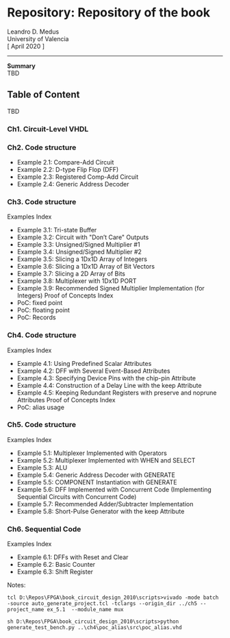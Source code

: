 # Repository: Repository of the book

Leandro D. Medus  
University of Valencia  
[ April 2020 ]

---
**Summary**  
TBD

## Table of Content
TBD

### Ch1. Circuit-Level VHDL
### Ch2. Code structure
* Example 2.1: Compare-Add Circuit
* Example 2.2: D-type Flip Flop (DFF)
* Example 2.3: Registered Comp-Add Circuit
* Example 2.4: Generic Address Decoder
### Ch3. Code structure
Examples Index
* Example 3.1: Tri-state Buffer
* Example 3.2: Circuit with "Don’t Care" Outputs
* Example 3.3: Unsigned/Signed Multiplier \#1
* Example 3.4: Unsigned/Signed Multiplier \#2
* Example 3.5: Slicing a 1Dx1D Array of Integers
* Example 3.6: Slicing a 1Dx1D Array of Bit Vectors
* Example 3.7: Slicing a 2D Array of Bits
* Example 3.8: Multiplexer with 1Dx1D PORT
* Example 3.9: Recommended Signed Multiplier Implementation (for Integers)
Proof of Concepts Index
* PoC: fixed point
* PoC: floating point
* PoC: Records
### Ch4. Code structure
Examples Index
* Example 4.1: Using Predefined Scalar Attributes
* Example 4.2: DFF with Several Event-Based Attributes
* Example 4.3: Specifying Device Pins with the chip-pin Attribute
* Example 4.4: Construction of a Delay Line with the keep Attribute
* Example 4.5: Keeping Redundant Registers with preserve and noprune Attributes
Proof of Concepts Index
* PoC: alias usage
### Ch5. Code structure
Examples Index
* Example 5.1: Multiplexer Implemented with Operators
* Example 5.2: Multiplexer Implemented with WHEN and SELECT
* Example 5.3: ALU
* Example 5.4: Generic Address Decoder with GENERATE
* Example 5.5: COMPONENT Instantiation with GENERATE
* Example 5.6: DFF Implemented with Concurrent Code
    (Implementing Sequential Circuits with Concurrent Code)
* Example 5.7: Recommended Adder/Subtracter Implementation
* Example 5.8: Short-Pulse Generator with the keep Attribute
### Ch6. Sequential Code
Examples Index
* Example 6.1: DFFs with Reset and Clear
* Example 6.2: Basic Counter
* Example 6.3: Shift Register


Notes:

``tcl
D:\Repos\FPGA\book_circuit_design_2010\scripts>vivado -mode batch -source auto_generate_project.tcl -tclargs --origin_dir ../ch5 --project_name ex_5.1  --module_name mux
``

``sh
D:\Repos\FPGA\book_circuit_design_2010\scripts>python generate_test_bench.py ..\ch4\poc_alias\src\poc_alias.vhd
``
